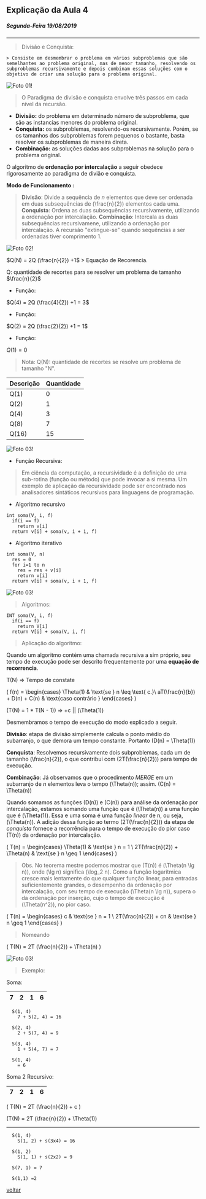 ## Explicação da Aula 4
##### Segunda-Feira 19/08/2019

---

> Divisão e Conquista:

    > Consiste em desmembrar o problema em vários subproblemas que são semelhantes ao problema original, mas de menor tamanho, resolvendo os subproblemas recursivamente e depois combinam essas soluções com o objetivo de criar uma solução para o problema original.

![Foto 01!](img/IMG_3421.JPG "explicação da lousa")

> O Paradigma de divisão e conquista envolve três passos em cada nível da recursão.

* **Divisão:** do problema em determinado número de subproblema, que são as instancias menores do problema original.
* **Conquista:** os subproblemas, resolvendo-os recursivamente. Porém, se os tamanhos dos subproblemas forem pequenos o bastante, basta resolver os subproblemas de maneira direta.
* **Combinação:** as soluções dadas aos subproblemas na solução para o problema original.

O algoritmo de **ordenação por intercalação** a seguir obedece rigorosamente ao paradigma de divião e conquista.

**Modo de Funcionamento :**

> **Divisão**: Divide a sequência de *n* elementos que deve ser ordenada em duas subsequências de \(\frac{n}{2}\) elementos cada uma.
> **Conquista**: Ordena as duas subsequências recursivamente, utilizando a ordenação por intercalação.
> **Combinação**: Intercala as duas subsequências recursivamene, utilizando a ordenação por intercalação.
> A recursão "extingue-se" quando sequências a ser ordenadas tiver comprimento 1.

![Foto 02!](img/IMG_3422.JPG "explicação")

$Q(N) = 2Q (\frac{n}{2}) +1$ > Equação de Recorencia.

Q: quantidade de recortes para se resolver um problema de tamanho $\frac{n}{2}$

* Função:

$Q(4) = 2Q (\frac{4}{2}) +1 = 3$

* Função:

$Q(2) = 2Q (\frac{2}{2}) +1 = 1$

* Função:

$Q(1) = 0$

> Nota:
> Q(N): quantidade de recortes se resolve um problema de tamanho "N".

| Descrição | Quantidade |
| --------- | ---------- |
| Q(1)      | 0          |
| Q(2)      | 1          |
| Q(4)      | 3          |
| Q(8)      | 7          |
| Q(16)     | 15         |

![Foto 03!](img/IMG_3423.JPG "explicação")

* Função Recursiva:

> Em ciência da computação, a recursividade é a definição de uma sub-rotina (função ou método) que pode invocar a si mesma. Um exemplo de aplicação da recursividade pode ser encontrado nos analisadores sintáticos recursivos para linguagens de programação.

* Algoritmo recursivo

```
int soma(V, i, f)
  if(i == f)
    return v[i]
  return v[i] + soma(v, i + 1, f)
```

* Algoritmo iterativo

```
int soma(V, n)
  res = 0
  for i=1 to n
    res = res + v[i]
    return v[i]
  return v[i] + soma(v, i + 1, f)
```

![Foto 03!](img/IMG_3424.JPG "explicação da lousa")

> Algoritmos:

```
INT soma(V, i, f)
  if(i == f)
    return V[i]
  return V[i] + soma(V, i, f)
```
> Aplicação do algoritmo:

Quando um algoritmo contém uma chamada recursiva a sim próprio, seu tempo de execução pode ser descrito frequentemente por uma **equação de recorrencia**.

T(N) => Tempo de constate

\(
  f(n) =
  \begin{cases}
    \Theta(1)                       & \text{se } n \leq \text{ c.}\\
    aT(\frac{n}{b}) + D(n) + C(n)   & \text{caso contrário }
  \end{cases}
\)

\(T(N) = 1 * T(N - 1)\)    => +c || \(\Theta(1)\)

Desmembramos o tempo de execução do modo explicado a seguir.

**Divisão**: etapa de divisão simplemente calcula o ponto médio do subarranjo, o que demora um tempo constante. Portanto \(D(n) = \Theta(1)\)

**Conquista**: Resolvemos recursivamente dois subproblemas, cada um de tamanho \(\frac{n}{2}\), o que contribui com \(2T(\frac{n}{2})\) para tempo de execução.

**Combinação**: Já observamos que o procedimento *MERGE* em um subarranjo de *n* elementos leva o tempo \(\Theta(n)\); assim. \(C(n) = \Theta(n)\)

Quando somamos as funções \(D(n)\) e \(C(n)\) para análise da ordenação por intercalação, estamos somando uma função que é \(\Theta(n)\) a uma função que é \(\Theta(1)\). Essa e uma soma é uma função *linear* de n, ou seja, \(\Theta(n)\). A adição dessa função ao termo \(2T(\frac{n}{2})\) da etapa de *conquista* fornece a recorrência para o tempo de execução do pior caso \(T(n)\) da ordenação por intercalação.

\(
  T(n) =
  \begin{cases}
    \Theta(1)                       & \text{se } n = 1 \\
    2T(\frac{n}{2}) + \Theta(n)     & \text{se } n \geq 1
  \end{cases}
\)

> Obs. No teorema mestre podemos mostrar que \(T(n)\) é \(\Theta(n \lg n)\), onde \(\lg n\) significa \(\log_2 n\). Como a função logarítmica cresce mais lentamente do que qualquer função linear, para entradas suficientemente grandes, o desempenho da ordenação por intercalação, com seu tempo de execução \(\Theta(n \lg n)\), supera o da ordenação por inserção, cujo o tempo de execução é \(\Theta(n^2)\), no pior caso.

\(
  T(n) =
  \begin{cases}
    c                               & \text{se } n = 1 \\
    2T(\frac{n}{2}) + cn     & \text{se } n \geq 1
  \end{cases}
\)

> Nomeando

\(
  T(N) = 2T (\frac{n}{2}) + \Theta(n)
\)

![Foto 03!](img/img_formula.JPG "nomeação do componentes")

> Exemplo:

Soma:

|   7   |   2   |   1   |   6   |
| :---: | :---: | :---: | :---: |

```
  S(1, 4)
    7 + 5(2, 4) = 16

  S(2, 4)
    2 + 5(7, 4) = 9

  S(3, 4)
    1 + 5(4, 7) = 7

  S(1, 4)
    = 6
```

Soma 2 Recursivo:

|   7   |   2   |   1   |   6   |
| :---: | :---: | :---: | :---: |

\(
  T(N) = 2T (\frac{n}{2}) + c
\)

\(T(N) = 2T (\frac{n}{2}) + \Theta(1)\)

---

```
  S(1, 4)
    S(1, 2) + s(3x4) = 16

  S(1, 2)
    S(1, 1) + s(2x2) = 9

  S(7, 1) = 7

  S(1,1) =2

```

[voltar](../../../README.md)
